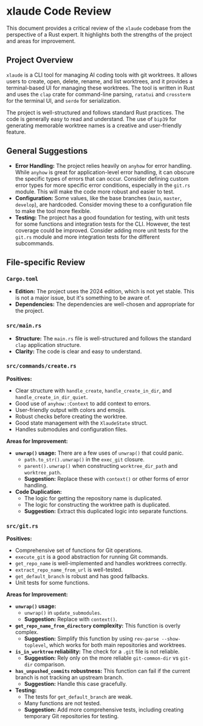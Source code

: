 # xlaude Code Review

This document provides a critical review of the `xlaude` codebase from the perspective of a Rust expert. It highlights both the strengths of the project and areas for improvement.

## Project Overview

`xlaude` is a CLI tool for managing AI coding tools with git worktrees. It allows users to create, open, delete, rename, and list worktrees, and it provides a terminal-based UI for managing these worktrees. The tool is written in Rust and uses the `clap` crate for command-line parsing, `ratatui` and `crossterm` for the terminal UI, and `serde` for serialization.

The project is well-structured and follows standard Rust practices. The code is generally easy to read and understand. The use of `bip39` for generating memorable worktree names is a creative and user-friendly feature.

## General Suggestions

*   **Error Handling:** The project relies heavily on `anyhow` for error handling. While `anyhow` is great for application-level error handling, it can obscure the specific types of errors that can occur. Consider defining custom error types for more specific error conditions, especially in the `git.rs` module. This will make the code more robust and easier to test.
*   **Configuration:** Some values, like the base branches (`main`, `master`, `develop`), are hardcoded. Consider moving these to a configuration file to make the tool more flexible.
*   **Testing:** The project has a good foundation for testing, with unit tests for some functions and integration tests for the CLI. However, the test coverage could be improved. Consider adding more unit tests for the `git.rs` module and more integration tests for the different subcommands.

## File-specific Review

### `Cargo.toml`

*   **Edition:** The project uses the 2024 edition, which is not yet stable. This is not a major issue, but it's something to be aware of.
*   **Dependencies:** The dependencies are well-chosen and appropriate for the project.

### `src/main.rs`

*   **Structure:** The `main.rs` file is well-structured and follows the standard `clap` application structure.
*   **Clarity:** The code is clear and easy to understand.

### `src/commands/create.rs`

**Positives:**

*   Clear structure with `handle_create`, `handle_create_in_dir`, and `handle_create_in_dir_quiet`.
*   Good use of `anyhow::Context` to add context to errors.
*   User-friendly output with colors and emojis.
*   Robust checks before creating the worktree.
*   Good state management with the `XlaudeState` struct.
*   Handles submodules and configuration files.

**Areas for Improvement:**

*   **`unwrap()` usage:** There are a few uses of `unwrap()` that could panic.
    *   `path.to_str().unwrap()` in the `exec_git` closure.
    *   `parent().unwrap()` when constructing `worktree_dir_path` and `worktree_path`.
    *   **Suggestion:** Replace these with `context()` or other forms of error handling.
*   **Code Duplication:**
    *   The logic for getting the repository name is duplicated.
    *   The logic for constructing the worktree path is duplicated.
    *   **Suggestion:** Extract this duplicated logic into separate functions.

### `src/git.rs`

**Positives:**

*   Comprehensive set of functions for Git operations.
*   `execute_git` is a good abstraction for running Git commands.
*   `get_repo_name` is well-implemented and handles worktrees correctly.
*   `extract_repo_name_from_url` is well-tested.
*   `get_default_branch` is robust and has good fallbacks.
*   Unit tests for some functions.

**Areas for Improvement:**

*   **`unwrap()` usage:**
    *   `unwrap()` in `update_submodules`.
    *   **Suggestion:** Replace with `context()`.
*   **`get_repo_name_from_directory` complexity:** This function is overly complex.
    *   **Suggestion:** Simplify this function by using `rev-parse --show-toplevel`, which works for both main repositories and worktrees.
*   **`is_in_worktree` reliability:** The check for a `.git` file is not reliable.
    *   **Suggestion:** Rely only on the more reliable `git-common-dir` vs `git-dir` comparison.
*   **`has_unpushed_commits` robustness:** This function can fail if the current branch is not tracking an upstream branch.
    *   **Suggestion:** Handle this case gracefully.
*   **Testing:**
    *   The tests for `get_default_branch` are weak.
    *   Many functions are not tested.
    *   **Suggestion:** Add more comprehensive tests, including creating temporary Git repositories for testing.
